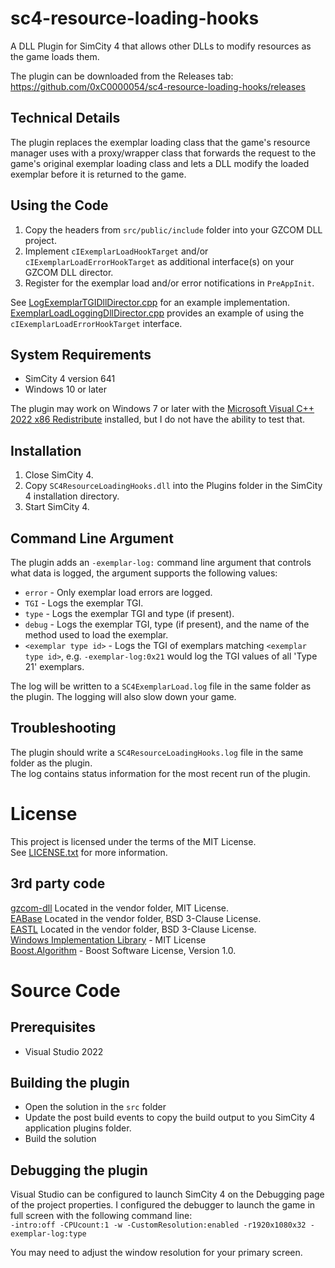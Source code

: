 # sc4-resource-loading-hooks

A DLL Plugin for SimCity 4 that allows other DLLs to modify resources as the game loads them.   

The plugin can be downloaded from the Releases tab: https://github.com/0xC0000054/sc4-resource-loading-hooks/releases

## Technical Details

The plugin replaces the exemplar loading class that the game's resource manager uses with a proxy/wrapper class that
forwards the request to the game's original exemplar loading class and lets a DLL modify the loaded exemplar before it
is returned to the game.

## Using the Code

1. Copy the headers from `src/public/include` folder into your GZCOM DLL project.
2. Implement `cIExemplarLoadHookTarget` and/or `cIExemplarLoadErrorHookTarget` as additional interface(s) on
your GZCOM DLL director.
3. Register for the exemplar load and/or error notifications in `PreAppInit`.

See [LogExemplarTGIDllDirector.cpp](src/public/source/LogExemplarTGIDllDirector.cpp) for an example implementation.    
[ExemplarLoadLoggingDllDirector.cpp](src/child-directors/exemplar-load-logging/ExemplarLoadLoggingDllDirector.cpp) provides an example of
using the `cIExemplarLoadErrorHookTarget` interface.  

## System Requirements

* SimCity 4 version 641
* Windows 10 or later

The plugin may work on Windows 7 or later with the [Microsoft Visual C++ 2022 x86 Redistribute](https://aka.ms/vs/17/release/vc_redist.x86.exe) installed, but I do not have the ability to test that.

## Installation

1. Close SimCity 4.
2. Copy `SC4ResourceLoadingHooks.dll` into the Plugins folder in the SimCity 4 installation directory.
3. Start SimCity 4.

## Command Line Argument

The plugin adds an `-exemplar-log:` command line argument that controls what data is logged, the argument supports
the following values:

* `error` - Only exemplar load errors are logged.
* `TGI` - Logs the exemplar TGI.
* `type` - Logs the exemplar TGI and type (if present).
* `debug` - Logs the exemplar TGI, type (if present), and the name of the method used to load the exemplar.
* `<exemplar type id>` - Logs the TGI of exemplars matching `<exemplar type id>`, e.g. `-exemplar-log:0x21`
would log the TGI values of all 'Type 21' exemplars.

The log will be written to a `SC4ExemplarLoad.log` file in the same folder as the plugin.
The logging will also slow down your game.

## Troubleshooting

The plugin should write a `SC4ResourceLoadingHooks.log` file in the same folder as the plugin.    
The log contains status information for the most recent run of the plugin.

# License

This project is licensed under the terms of the MIT License.    
See [LICENSE.txt](LICENSE.txt) for more information.

## 3rd party code

[gzcom-dll](https://github.com/nsgomez/gzcom-dll/tree/master) Located in the vendor folder, MIT License.    
[EABase](https://github.com/electronicarts/EABase) Located in the vendor folder, BSD 3-Clause License.    
[EASTL](https://github.com/electronicarts/EASTL) Located in the vendor folder, BSD 3-Clause License.    
[Windows Implementation Library](https://github.com/microsoft/wil) - MIT License    
[Boost.Algorithm](https://www.boost.org/doc/libs/1_84_0/libs/algorithm/doc/html/index.html) - Boost Software License, Version 1.0.    

# Source Code

## Prerequisites

* Visual Studio 2022

## Building the plugin

* Open the solution in the `src` folder
* Update the post build events to copy the build output to you SimCity 4 application plugins folder.
* Build the solution

## Debugging the plugin

Visual Studio can be configured to launch SimCity 4 on the Debugging page of the project properties.
I configured the debugger to launch the game in full screen with the following command line:    
`-intro:off -CPUcount:1 -w -CustomResolution:enabled -r1920x1080x32 -exemplar-log:type`

You may need to adjust the window resolution for your primary screen.
